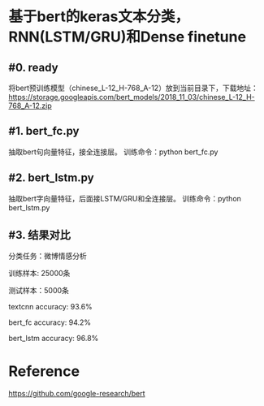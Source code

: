 基于bert的keras文本分类，RNN(LSTM/GRU)和Dense finetune
====
#0. ready
-------
  将bert预训练模型（chinese_L-12_H-768_A-12）放到当前目录下，下载地址：https://storage.googleapis.com/bert_models/2018_11_03/chinese_L-12_H-768_A-12.zip
  
#1. bert_fc.py
------
  抽取bert句向量特征，接全连接层。
  训练命令：python bert_fc.py
  
#2. bert_lstm.py
-----
  抽取bert字向量特征，后面接LSTM/GRU和全连接层。
  训练命令：python bert_lstm.py
  
#3. 结果对比
------
  分类任务：微博情感分析
  
  训练样本: 25000条
  
  测试样本：5000条
  
  textcnn accuracy: 93.6%
  
  bert_fc accuracy: 94.2%
  
  bert_lstm accuracy: 96.8%

Reference
=====
https://github.com/google-research/bert
